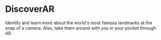 # DiscoverAR
  Identify and learn more about the world's most famous landmarks at the snap of a camera. Also, take them around with you in your pocket through AR. 
